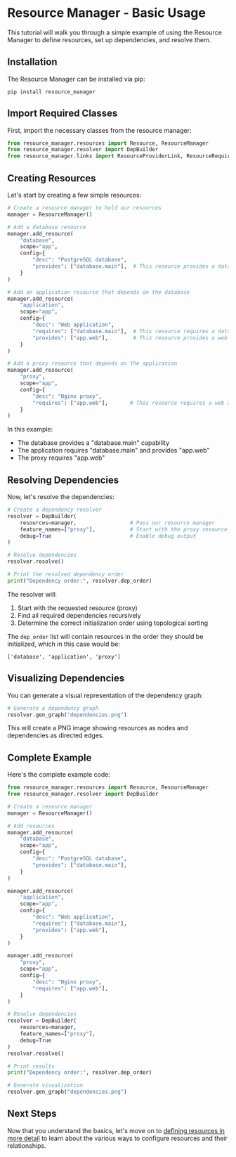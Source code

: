 # Resource Manager - Basic Usage

This tutorial will walk you through a simple example of using the Resource Manager to define resources, set up dependencies, and resolve them.

## Installation

The Resource Manager can be installed via pip:

```
pip install resource_manager
```

## Import Required Classes

First, import the necessary classes from the resource manager:

```python
from resource_manager.resources import Resource, ResourceManager
from resource_manager.resolver import DepBuilder
from resource_manager.links import ResourceProviderLink, ResourceRequireLink
```

## Creating Resources

Let's start by creating a few simple resources:

```python
# Create a resource manager to hold our resources
manager = ResourceManager()

# Add a database resource
manager.add_resource(
    "database",
    scope="app",
    config={
        "desc": "PostgreSQL database",
        "provides": ["database.main"],  # This resource provides a database capability
    }
)

# Add an application resource that depends on the database
manager.add_resource(
    "application",
    scope="app",
    config={
        "desc": "Web application",
        "requires": ["database.main"],  # This resource requires a database
        "provides": ["app.web"],        # This resource provides a web app capability
    }
)

# Add a proxy resource that depends on the application
manager.add_resource(
    "proxy",
    scope="app",
    config={
        "desc": "Nginx proxy",
        "requires": ["app.web"],       # This resource requires a web app
    }
)
```

In this example:
- The database provides a "database.main" capability
- The application requires "database.main" and provides "app.web"
- The proxy requires "app.web"

## Resolving Dependencies

Now, let's resolve the dependencies:

```python
# Create a dependency resolver
resolver = DepBuilder(
    resources=manager,                 # Pass our resource manager
    feature_names=["proxy"],           # Start with the proxy resource
    debug=True                         # Enable debug output
)

# Resolve dependencies
resolver.resolve()

# Print the resolved dependency order
print("Dependency order:", resolver.dep_order)
```

The resolver will:
1. Start with the requested resource (proxy)
2. Find all required dependencies recursively
3. Determine the correct initialization order using topological sorting

The `dep_order` list will contain resources in the order they should be initialized, which in this case would be:
```
['database', 'application', 'proxy']
```

## Visualizing Dependencies

You can generate a visual representation of the dependency graph:

```python
# Generate a dependency graph
resolver.gen_graph("dependencies.png")
```

This will create a PNG image showing resources as nodes and dependencies as directed edges.

## Complete Example

Here's the complete example code:

```python
from resource_manager.resources import Resource, ResourceManager
from resource_manager.resolver import DepBuilder

# Create a resource manager
manager = ResourceManager()

# Add resources
manager.add_resource(
    "database",
    scope="app",
    config={
        "desc": "PostgreSQL database",
        "provides": ["database.main"],
    }
)

manager.add_resource(
    "application",
    scope="app",
    config={
        "desc": "Web application",
        "requires": ["database.main"],
        "provides": ["app.web"],
    }
)

manager.add_resource(
    "proxy",
    scope="app",
    config={
        "desc": "Nginx proxy",
        "requires": ["app.web"],
    }
)

# Resolve dependencies
resolver = DepBuilder(
    resources=manager,
    feature_names=["proxy"],
    debug=True
)
resolver.resolve()

# Print results
print("Dependency order:", resolver.dep_order)

# Generate visualization
resolver.gen_graph("dependencies.png")
```

## Next Steps

Now that you understand the basics, let's move on to [defining resources in more detail](03_defining_resources.md) to learn about the various ways to configure resources and their relationships. 
